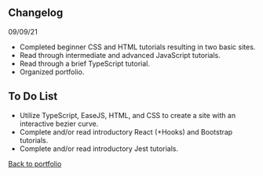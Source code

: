 ## Changelog  
09/09/21  
- Completed beginner CSS and HTML tutorials resulting in two basic sites.
- Read through intermediate and advanced JavaScript tutorials.
- Read through a brief TypeScript tutorial.
- Organized portfolio.
  
## To Do List  
- Utilize TypeScript, EaseJS, HTML, and CSS to create a site with an interactive bezier curve.
 - Complete and/or read introductory React (+Hooks) and Bootstrap tutorials.
 - Complete and/or read introductory Jest tutorials.
  
[Back to portfolio](https://timblakel.github.io/)